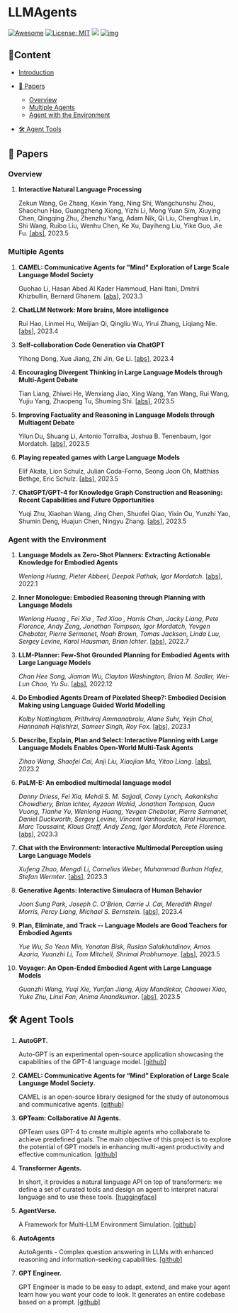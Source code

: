 # LLMAgents

[![Awesome](https://camo.githubusercontent.com/64f8905651212a80869afbecbf0a9c52a5d1e70beab750dea40a994fa9a9f3c6/68747470733a2f2f617765736f6d652e72652f62616467652e737667)](https://github.com/zjunlp/LLMAgentPapers) [![License: MIT](https://camo.githubusercontent.com/fd551ba4b042d89480347a0e74e31af63b356b2cac1116c7b80038f41b04a581/68747470733a2f2f696d672e736869656c64732e696f2f62616467652f4c6963656e73652d4d49542d677265656e2e737667)](https://opensource.org/licenses/MIT) <img src="https://img.shields.io/github/last-commit/tensorflow/tensorflow.svg"/> [![img](https://camo.githubusercontent.com/eafac29b763e18c4d80c680d6a179f348cfa2afbc8d3a45642df19fd580d2404/68747470733a2f2f696d672e736869656c64732e696f2f62616467652f5052732d57656c636f6d652d726564)](https://camo.githubusercontent.com/eafac29b763e18c4d80c680d6a179f348cfa2afbc8d3a45642df19fd580d2404/68747470733a2f2f696d672e736869656c64732e696f2f62616467652f5052732d57656c636f6d652d726564)
## 📜Content

- [Introduction](#introduction)
- [🌄 Papers](#-papers)
  - [Overview](#overview)
  - [Multiple Agents](#Multiple-Agents)
  - [Agent with the Environment](#Agent-with-the-Environment)

- [🛠️ Agent Tools](#agent-tools)
  
## 🌄 Papers

### Overview

1. **Interactive Natural Language Processing**

   Zekun Wang, Ge Zhang, Kexin Yang, Ning Shi, Wangchunshu Zhou, Shaochun Hao, Guangzheng Xiong, Yizhi Li, Mong Yuan Sim, Xiuying Chen, Qingqing Zhu, Zhenzhu Yang, Adam Nik, Qi Liu, Chenghua Lin, Shi Wang, Ruibo Liu, Wenhu Chen, Ke Xu, Dayiheng Liu, Yike Guo, Jie Fu. [[abs]](https://arxiv.org/abs/2305.13246), 2023.5

### Multiple Agents

1. **CAMEL: Communicative Agents for "Mind" Exploration of Large Scale Language Model Society**

   Guohao Li, Hasan Abed Al Kader Hammoud, Hani Itani, Dmitrii Khizbullin, Bernard Ghanem. [[abs](https://arxiv.org/abs/2303.17760)], 2023.3

2. **ChatLLM Network: More brains, More intelligence**

   Rui Hao, Linmei Hu, Weijian Qi, Qingliu Wu, Yirui Zhang, Liqiang Nie. [[abs](https://arxiv.org/abs/2304.12998)], 2023.4

3. **Self-collaboration Code Generation via ChatGPT** 

   Yihong Dong, Xue Jiang, Zhi Jin, Ge Li. [[abs](https://arxiv.org/abs/2304.07590)], 2023.4

4. **Encouraging Divergent Thinking in Large Language Models through Multi-Agent Debate**

   Tian Liang, Zhiwei He, Wenxiang Jiao, Xing Wang, Yan Wang, Rui Wang, Yujiu Yang, Zhaopeng Tu, Shuming Shi.  [[abs](https://arxiv.org/abs/2305.19118)], 2023.5

5. **Improving Factuality and Reasoning in Language Models through Multiagent Debate**

   Yilun Du, Shuang Li, Antonio Torralba, Joshua B. Tenenbaum, Igor Mordatch. [[abs](https://arxiv.org/abs/2305.14325)], 2023.5

6. **Playing repeated games with Large Language Models**

   Elif Akata, Lion Schulz, Julian Coda-Forno, Seong Joon Oh, Matthias Bethge, Eric Schulz. [[abs](https://arxiv.org/abs/2305.16867)], 2023.5
   
7. **ChatGPT/GPT-4 for Knowledge Graph Construction and Reasoning: Recent Capabilities and Future Opportunities**

   Yuqi Zhu, Xiaohan Wang, Jing Chen, Shuofei Qiao, Yixin Ou, Yunzhi Yao, Shumin Deng, Huajun Chen, Ningyu Zhang. [[abs](https://arxiv.org/abs/2305.13168)], 2023.5
   
### Agent with the Environment

1. **Language Models as Zero-Shot Planners: Extracting Actionable Knowledge for Embodied Agents**

   *Wenlong Huang, Pieter Abbeel, Deepak Pathak, Igor Mordatch*. [[abs](https://arxiv.org/abs/2201.07207)], 2022.1

2. **Inner Monologue: Embodied Reasoning through Planning with Language Models**

   *Wenlong Huang , Fei Xia , Ted Xiao , Harris Chan, Jacky Liang, Pete Florence, Andy Zeng, Jonathan Tompson, Igor Mordatch, Yevgen Chebotar, Pierre Sermanet, Noah Brown, Tomas Jackson, Linda Luu, Sergey Levine, Karol Hausman, Brian Ichter*. [[abs](https://arxiv.org/abs/2207.05608)], 2022.7

3. **LLM-Planner: Few-Shot Grounded Planning for Embodied Agents with Large Language Models**

   *Chan Hee Song, Jiaman Wu, Clayton Washington, Brian M. Sadler, Wei-Lun Chao, Yu Su*. [[abs](https://arxiv.org/abs/2212.04088)], 2022.12

4. **Do Embodied Agents Dream of Pixelated Sheep?: Embodied Decision Making using Language Guided World Modelling**

   *Kolby Nottingham, Prithviraj Ammanabrolu, Alane Suhr, Yejin Choi, Hannaneh Hajishirzi, Sameer Singh, Roy Fox*. [[abs](https://arxiv.org/abs/2301.12050)], 2023.1

5. **Describe, Explain, Plan and Select: Interactive Planning with Large Language Models Enables Open-World Multi-Task Agents**

   *Zihao Wang, Shaofei Cai, Anji Liu, Xiaojian Ma, Yitao Liang*. [[abs](https://arxiv.org/abs/2302.01560)], 2023.2

6. **PaLM-E: An embodied multimodal language model**

   *Danny Driess, Fei Xia, Mehdi S. M. Sajjadi, Corey Lynch, Aakanksha Chowdhery, Brian Ichter, Ayzaan Wahid, Jonathan Tompson, Quan Vuong, Tianhe Yu, Wenlong Huang, Yevgen Chebotar, Pierre Sermanet, Daniel Duckworth, Sergey Levine, Vincent Vanhoucke, Karol Hausman, Marc Toussaint, Klaus Greff, Andy Zeng, Igor Mordatch, Pete Florence.* [[abs](https://arxiv.org/abs/2303.03378)], 2023.3

7. **Chat with the Environment: Interactive Multimodal Perception using Large Language Models**

   *Xufeng Zhao, Mengdi Li, Cornelius Weber, Muhammad Burhan Hafez, Stefan Wermter*. [[abs](https://arxiv.org/abs/2303.08268)], 2023.3

8. **Generative Agents: Interactive Simulacra of Human Behavior**

   *Joon Sung Park, Joseph C. O'Brien, Carrie J. Cai, Meredith Ringel Morris, Percy Liang, Michael S. Bernstein.* [[abs](https://arxiv.org/abs/2304.03442)], 2023.4

9. **Plan, Eliminate, and Track -- Language Models are Good Teachers for Embodied Agents**

   *Yue Wu, So Yeon Min, Yonatan Bisk, Ruslan Salakhutdinov, Amos Azaria, Yuanzhi Li, Tom Mitchell, Shrimai Prabhumoye*. [[abs](https://arxiv.org/abs/2305.02412)], 2023.5

10. **Voyager: An Open-Ended Embodied Agent with Large Language Models**

    *Guanzhi Wang, Yuqi Xie, Yunfan Jiang, Ajay Mandlekar, Chaowei Xiao, Yuke Zhu, Linxi Fan, Anima Anandkumar*. [[abs](https://arxiv.org/abs/2305.16291)], 2023.5

## 🛠️ Agent Tools

1. **AutoGPT.** 

   Auto-GPT is an experimental open-source application showcasing the capabilities of the GPT-4 language model.  [[github](https://github.com/Significant-Gravitas/Auto-GPT)] 

2. **CAMEL: Communicative Agents for “Mind” Exploration of Large Scale Language Model Society.** 

   CAMEL is an open-source library designed for the study of autonomous and communicative agents.  [[github](https://github.com/camel-ai/camel)]

3. **GPTeam: Collaborative AI Agents.** 

   GPTeam uses GPT-4 to create multiple agents who collaborate to achieve predefined goals. The main objective of this project is to explore the potential of GPT models in enhancing multi-agent productivity and effective communication. [[github](https://github.com/101dotxyz/GPTeam)]

4. **Transformer Agents.**

   In short, it provides a natural language API on top of transformers: we define a set of curated tools and design an agent to interpret natural language and to use these tools.  [[huggingface](https://huggingface.co/docs/transformers/transformers_agents)]

5. **AgentVerse.** 

   A Framework for Multi-LLM Environment Simulation.  [[github]](https://github.com/OpenBMB/AgentVerse)  

6. **AutoAgents**

   AutoAgents - Complex question answering in LLMs with enhanced reasoning and information-seeking capabilities.  [[github]](https://github.com/AutoLLM/AutoAgents)

7. **GPT Engineer.**

   GPT Engineer is made to be easy to adapt, extend, and make your agent learn how you want your code to look. It generates an entire codebase based on a prompt.  [[github]](https://github.com/AntonOsika/gpt-engineer)  

